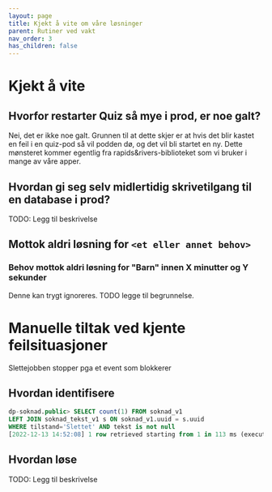 ```yaml
---
layout: page
title: Kjekt å vite om våre løsninger
parent: Rutiner ved vakt
nav_order: 3
has_children: false
---
```


# Kjekt å vite
## Hvorfor restarter Quiz så mye i prod, er noe galt?
Nei, det er ikke noe galt. Grunnen til at dette skjer er at hvis det blir kastet en feil i en quiz-pod så vil podden dø, og det vil bli startet en ny. Dette mønsteret kommer egentlig fra rapids&rivers-biblioteket som vi bruker i mange av våre apper.

## Hvordan gi seg selv midlertidig skrivetilgang til en database i prod?
TODO: Legg til beskrivelse

## Mottok aldri løsning for `<et eller annet behov>`

### Behov <behovId> mottok aldri løsning for "Barn" innen X minutter og Y sekunder
Denne kan trygt ignoreres. TODO legge til begrunnelse.

# Manuelle tiltak ved kjente feilsituasjoner
Slettejobben stopper pga et event som blokkerer

## Hvordan identifisere
```sql
dp-soknad.public> SELECT count(1) FROM soknad_v1
LEFT JOIN soknad_tekst_v1 s ON soknad_v1.uuid = s.uuid
WHERE tilstand='Slettet' AND tekst is not null
[2022-12-13 14:52:08] 1 row retrieved starting from 1 in 113 ms (execution: 36 ms, fetching: 77 ms)
```

## Hvordan løse
TODO: Legg til beskrivelse
